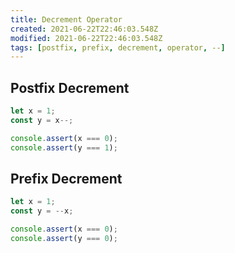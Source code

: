 ```yaml
---
title: Decrement Operator
created: 2021-06-22T22:46:03.548Z
modified: 2021-06-22T22:46:03.548Z
tags: [postfix, prefix, decrement, operator, --]
---
```


## Postfix Decrement

```js
let x = 1;
const y = x--;

console.assert(x === 0);
console.assert(y === 1);
```

## Prefix Decrement

```js
let x = 1;
const y = --x;

console.assert(x === 0);
console.assert(y === 0);
```